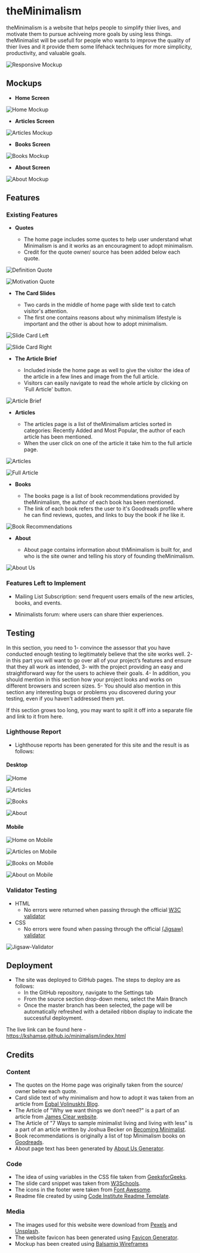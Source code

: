 # theMinimalism

theMinimalism is a website that helps people to simplify thier lives, and motivate them to pursue achiveing more goals by using less things. theMinimalist will be usefull for people who wants to improve the quality of thier lives and it provide them some lifehack techniques for more simplicity, productivity, and valuable goals. 

![Responsive Mockup](/docs/different_screen_sizes.PNG)

## Mockups

- __Home Screen__

![Home Mockup](/docs/mockups/home.PNG)

- __Articles Screen__

![Articles Mockup](/docs/mockups/articles.PNG)

- __Books Screen__

![Books Mockup](/docs/mockups/books.PNG)

- __About Screen__

![About Mockup](/docs/mockups/about.PNG)


## Features 

### Existing Features

- __Quotes__

  - The home page includes some quotes to help user understand what Minimalism is and it works as an encouragment to adopt minimalism.
  - Credit for the quote owner/ source has been added below each quote. 

![Definition Quote](/docs/screenshots/quote-1.PNG)


![Motivation Quote](/docs/screenshots/quote-2.PNG)


- __The Card Slides__
 
  - Two cards in the middle of home page with slide text to catch visitor's attention.
  - The first one contains reasons about why minimalism lifestyle is important and the other is about how to adopt minimalism.

![Slide Card Left](/docs/screenshots/slide-card-left.PNG)


![Slide Card Right](/docs/screenshots/slide-card-right.PNG)


- __The Article Brief__
 
  - Included inisde the home page as well to give the visitor the idea of the article in a few lines and image from the full article.
  - Visitors can easily navigate to read the whole article by clicking on 'Full Article' button.

 ![Article Brief](/docs/screenshots/article-brief.PNG)

- __Articles__

  - The articles page is a list of theMinimalism articles sorted in categories: Recently Added and Most Popular, the author of each article has been mentioned. 
  - When the user click on one of the article it take him to the full article page. 

![Articles](/docs/screenshots/articles-page.PNG)


![Full Article](/docs/screenshots/article-full.PNG)


- __Books__

   - The books page is a list of book recommendations provided by theMinimalism, the author of each book has been mentioned. 
   - The link of each book refers the user to it's Goodreads profile where he can find reviews, quotes, and links to buy the book if he like it. 

![Book Recommendations](/docs/screenshots/books-page.PNG)

- __About__

   - About page contains information about thMinimalism is built for, and who is the site owner and telling his story of founding theMinimalism. 

![About Us](/docs/screenshots/about-page.PNG)


### Features Left to Implement

- Mailing List Subscription: send frequent users emails of the new articles, books, and events. 

- Minimalists forum: where users can share thier experiences.

## Testing 

In this section, you need to 
1- convince the assessor that you have conducted enough testing to legitimately believe that the site works well. 
2- in this part you will want to go over all of your project’s features and ensure that they all work as intended, 
3- with the project providing an easy and straightforward way for the users to achieve their goals.
4- In addition, you should mention in this section how your project looks and works on different browsers and screen sizes.
5- You should also mention in this section any interesting bugs or problems you discovered during your testing, even if you haven't addressed them yet.

If this section grows too long, you may want to split it off into a separate file and link to it from here.

### Lighthouse Report

 - Lighthouse reports has been generated for this site and the result is as follows:

#### Desktop

 ![Home](/docs/tests/index.PNG)

 ![Articles](/docs/tests/articles.PNG)

 ![Books](/docs/tests/books.PNG)

 ![About](/docs/tests/about.PNG) 

#### Mobile

 ![Home on Mobile](/docs/tests/index-mobile.PNG)

 ![Articles on Mobile](/docs/tests/articles-mobile.PNG)

 ![Books on Mobile](/docs/tests/books-mobile.PNG)

 ![About on Mobile](/docs/tests/about-mobile.PNG) 

### Validator Testing 

- HTML
  - No errors were returned when passing through the official [W3C validator](https://validator.w3.org/nu/?doc=https%3A%2F%2Fkshamse.github.io%2Fminimalism%2Findex.html)
- CSS
  - No errors were found when passing through the official [(Jigsaw) validator](https://jigsaw.w3.org/css-validator/validator?uri=https%3A%2F%2Fkshamse.github.io%2Fminimalism%2Findex.html&profile=css3svg&usermedium=all&warning=1&vextwarning=&lang=en)

![Jigsaw-Validator](/docs/tests/jigsaw-css-test.PNG)


## Deployment

- The site was deployed to GitHub pages. The steps to deploy are as follows: 
  - In the GitHub repository, navigate to the Settings tab 
  - From the source section drop-down menu, select the Main Branch
  - Once the master branch has been selected, the page will be automatically refreshed with a detailed ribbon display to indicate the successful deployment. 

The live link can be found here - https://kshamse.github.io/minimalism/index.html


## Credits 

### Content 

- The quotes on the Home page was originally taken from the source/ owner below each quote.
- Card slide text of why minimalism and how to adopt it was taken from an article from [Eqbal Volinuskhi Blog](https://www.eqbalvolinuskhi.com/articles/what-is-minimalism-a-simple-lifestyle-explained).
- The Article of "Why we want things we don’t need?" is a part of an article from [James Clear website](https://jamesclear.com/minimalism).
- The Article of "7 Ways to sample minimalist living and living with less" is a part of an article written by Joshua Becker on [Becoming Minimalist](https://www.becomingminimalist.com/minimalist-living/).
- Book recommendations is originally a list of top Minimalism books on [Goodreads](https://www.goodreads.com/list/show/83055.Minimalism).
- About page text has been generated by [About Us Generator](https://www.aboutuspagegenerator.com/).

### Code
- The idea of using variables in the CSS file taken from [GeeksforGeeks](https://www.geeksforgeeks.org/how-to-define-colors-as-variables-in-css/).
- The slide card snippet was taken from [W3Schools](https://www.w3schools.com/howto/howto_css_image_overlay_slide.asp).
- The icons in the footer were taken from [Font Awesome](https://fontawesome.com/).
- Readme file created by using [Code Institute Readme Template](https://github.com/Code-Institute-Solutions/readme-template).

### Media

- The images used for this website were download from [Pexels](https://www.pexels.com/) and [Unsplash](https://unsplash.com/).
- The website favicon has been generated using [Favicon Generator](https://favicon.io/favicon-generator/).
- Mockup has been created using [Balsamiq Wireframes](https://balsamiq.com/)
